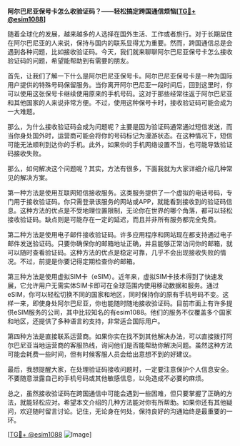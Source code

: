 **阿尔巴尼亚保号卡怎么收验证码？——轻松搞定跨国通信烦恼[[TG💪+ @esim1088](https://t.me/s/esim1088)]**

随着全球化的发展，越来越多的人选择在国外生活、工作或者旅行。对于长期居住在阿尔巴尼亚的人来说，保持与国内的联系显得尤为重要。然而，跨国通信总是会遇到各种问题，比如接收验证码。今天，我们就来聊聊阿尔巴尼亚保号卡怎么接收验证码的问题，希望能帮助到有需要的朋友。

首先，让我们了解一下什么是阿尔巴尼亚保号卡。阿尔巴尼亚保号卡是一种为国际用户提供的特殊号码保留服务。当你离开阿尔巴尼亚一段时间后，回到这里时，你可以使用这张保号卡继续使用原来的手机号码。这对于那些经常往返于阿尔巴尼亚和其他国家的人来说非常方便。不过，使用这种保号卡时，接收验证码可能会成为一大难题。

那么，为什么接收验证码会成为问题呢？主要是因为验证码通常通过短信发送，而当你身处国外时，运营商可能会将你的号码标记为漫游状态。在这种情况下，短信可能无法顺利到达你的手机。此外，如果你的手机网络设置不当，也可能导致验证码接收失败。

那么，如何解决这个问题呢？其实，方法有很多，下面我就为大家详细介绍几种常见的解决方案。

第一种方法是使用互联网短信接收服务。这类服务提供了一个虚拟的电话号码，专门用于接收验证码。你只需登录该服务的网站或APP，就能看到接收到的验证码信息。这种方法的优点是不受地理位置限制，无论你在世界的哪个角落，都可以轻松接收验证码。缺点则是可能存在一定的延迟，而且并非所有服务都完全免费。

第二种方法是使用电子邮件接收验证码。许多应用程序和网站现在都支持通过电子邮件发送验证码。只要你确保你的邮箱地址正确，并且能够正常访问你的邮箱，就可以随时查看验证码。这种方法的优点是稳定可靠，几乎不会出现接收失败的情况。不过，前提是你要记得定期检查你的邮箱。

第三种方法是使用虚拟SIM卡（eSIM）。近年来，虚拟SIM卡技术得到了快速发展，它允许用户无需实体SIM卡即可在全球范围内使用移动数据和服务。通过eSIM，你可以轻松切换不同的国家和地区，同时保持你的原有手机号码不变。这样一来，即使身处阿尔巴尼亚，你也能随时随地接收验证码。目前市面上有许多提供eSIM服务的公司，其中比较知名的有esim1088。他们的服务不仅覆盖多个国家和地区，还提供了多种语言的支持，非常适合国际用户。

第四种方法是直接联系运营商。如果你实在找不到其他解决办法，可以直接拨打阿尔巴尼亚当地运营商的客服热线，询问他们是否能帮助你解决问题。虽然这种方法可能会耗费一些时间，但有时候客服人员会给出意想不到的好建议。

最后，我想提醒大家，在处理验证码接收问题时，一定要注意保护个人信息安全。不要随意泄露自己的手机号码或其他敏感信息，以免造成不必要的麻烦。

总之，虽然接收验证码在跨国通信中可能会遇到一些困难，但只要掌握了正确的方法，就能轻松应对。希望本文介绍的几种方法能对你有所帮助。如果你还有其他疑问，欢迎随时留言讨论。记住，无论身在何处，保持良好的沟通始终是最重要的一环。

[[TG💪+ @esim1088](https://t.me/s/esim1088) ![Image](https://i.postimg.cc/4NQfJmqS/Snipaste-2025-05-13-00-14-12.png)]